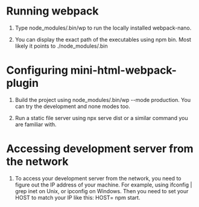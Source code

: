 # Running webpack

1. Type node_modules/.bin/wp to run the locally installed webpack-nano.

2. You can display the exact path of the executables using npm bin. Most likely it points to ./node_modules/.bin

# Configuring mini-html-webpack-plugin

1. Build the project using node_modules/.bin/wp --mode production. You can try the development and none modes too.

2. Run a static file server using npx serve dist or a similar command you are familiar with.

# Accessing development server from the network

1. To access your development server from the network, you need to figure out the IP address of your machine. For example, using ifconfig | grep inet on Unix, or ipconfig on Windows. Then you need to set your HOST to match your IP like this: HOST=<ip goes here> npm start.
